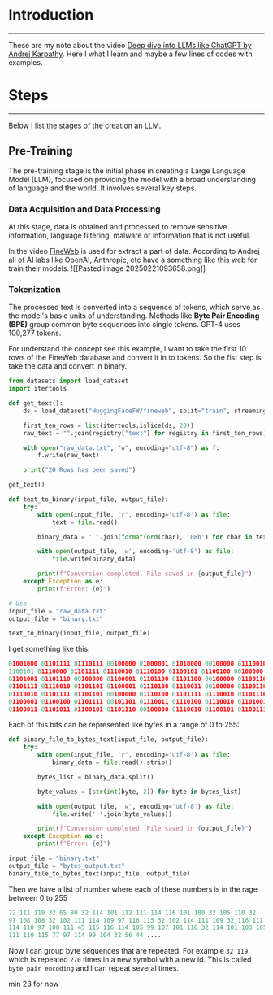 # Introduction
---
These are my note about the video [Deep dive into LLMs like ChatGPT by Andrej Karpathy](https://www.youtube.com/watch?v=7xTGNNLPyMI&t=1430s&ab_channel=AndrejKarpathy). Here I what I learn and maybe a few lines of codes with examples.
# Steps
---
Below I list the stages of the creation an LLM.

## Pre-Training

The pre-training stage is the initial phase in creating a Large Language Model (LLM), focused on providing the model with a broad understanding of language and the world. It involves several key steps.

### **Data Acquisition and Data Processing**

At this stage, data is obtained and processed to remove sensitive information, language filtering, malware or information that is not useful.

In the video [FineWeb](https://huggingface.co/spaces/HuggingFaceFW/blogpost-fineweb-v1) is used for extract a part of data. According to Andrej all of AI labs like OpenAI, Anthropic, etc have a something like this web for train their models.
![[Pasted image 20250221093658.png]]
### Tokenization

The processed text is converted into a sequence of tokens, which serve as the model's basic units of understanding. Methods like **Byte Pair Encoding (BPE)** group common byte sequences into single tokens. GPT-4 uses 100,277 tokens.

For understand the concept see this example, I want to take the first 10 rows of the FineWeb database and convert it in to tokens. So the fist step is take the data and convert in binary.

```python
from datasets import load_dataset
import itertools

def get_text():
    ds = load_dataset("HuggingFaceFW/fineweb", split="train", streaming=True)

    first_ten_rows = list(itertools.islice(ds, 20))
    raw_text = "".join(registry["text"] for registry in first_ten_rows)

    with open("raw_data.txt", "w", encoding="utf-8") as f:
        f.write(raw_text)

    print("20 Rows has been saved")

get_text()
```

```python
def text_to_binary(input_file, output_file):
    try:
        with open(input_file, 'r', encoding='utf-8') as file:
            text = file.read()

        binary_data = ' '.join(format(ord(char), '08b') for char in text)

        with open(output_file, 'w', encoding='utf-8') as file:
            file.write(binary_data)

        print(f"Conversion completed. File saved in {output_file}")
    except Exception as e:
        print(f"Error: {e}")

# Uso
input_file = "raw_data.txt"
output_file = "binary.txt"

text_to_binary(input_file, output_file)
```

I get something like this:

```python
01001000 01101111 01110111 00100000 01000001 01010000 00100000 01110010 
1100101 01110000 01101111 01110010 01110100 01100101 01100100 00100000 
01101001 01101110 00100000 01100001 01101100 01101100 00100000 01100110 
01101111 01110010 01101101 01100001 01110100 01110011 00100000 01100110 
01110010 01101111 01101101 00100000 01110100 01101111 01110010 01101110 
01100001 01100100 01101111 00101101 01110011 01110100 01110010 01101001 
01100011 01101011 01100101 01101110 00100000 01110010 01100101 01100111 ....
```

Each of this bits can be represented like bytes in a range of 0 to 255:

```python
def binary_file_to_bytes_text(input_file, output_file):
    try:
        with open(input_file, 'r', encoding='utf-8') as file:
            binary_data = file.read().strip()

        bytes_list = binary_data.split()

        byte_values = [str(int(byte, 2)) for byte in bytes_list]

        with open(output_file, 'w', encoding='utf-8') as file:
            file.write(' '.join(byte_values))

        print(f"Conversion completed. File saved in {output_file}")
    except Exception as e:
        print(f"Error: {e}")

input_file = "binary.txt"
output_file = "bytes_output.txt"
binary_file_to_bytes_text(input_file, output_file)
```

Then we have a list of number where each of these numbers is in the rage between 0 to 255

```python
72 111 119 32 65 80 32 114 101 112 111 114 116 101 100 32 105 110 32 
97 108 108 32 102 111 114 109 97 116 115 32 102 114 111 109 32 116 111 
114 110 97 100 111 45 115 116 114 105 99 107 101 110 32 114 101 103 105 
111 110 115 77 97 114 99 104 32 56 44 ....
```

Now I can group byte sequences that are repeated. For example `32 119` which is repeated `270` times in a new symbol with a new id. This is called `byte pair encoding` and I can repeat several times.

min 23 for now
